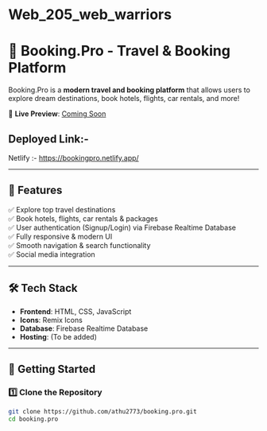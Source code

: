 # Web_205_web_warriors
# 🏨 Booking.Pro - Travel & Booking Platform

Booking.Pro is a **modern travel and booking platform** that allows users to explore dream destinations, book hotels, flights, car rentals, and more!  

🚀 **Live Preview**: [Coming Soon](#)  


## Deployed Link:-
Netlify :- https://bookingpro.netlify.app/

---

## 📌 **Features**
✅ Explore top travel destinations  
✅ Book hotels, flights, car rentals & packages  
✅ User authentication (Signup/Login) via Firebase Realtime Database  
✅ Fully responsive & modern UI  
✅ Smooth navigation & search functionality  
✅ Social media integration  

---

## 🛠️ **Tech Stack**
- **Frontend**: HTML, CSS, JavaScript  
- **Icons**: Remix Icons  
- **Database**: Firebase Realtime Database  
- **Hosting**: (To be added)  

---

## 🚀 **Getting Started**
### **1️⃣ Clone the Repository**
```sh
git clone https://github.com/athu2773/booking.pro.git
cd booking.pro


